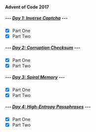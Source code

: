 #### Advent of Code 2017

##### --- [Day 1: Inverse Captcha](d01) ---
- [x] Part One
- [x] Part Two

##### --- [Day 2: Corruption Checksum](d02) ---
- [x] Part One
- [x] Part Two

##### --- [Day 3: Spiral Memory](d03) ---
- [x] Part One
- [x] Part Two

##### --- [Day 4: High-Entropy Passphrases](d04) ---
- [x] Part One
- [x] Part Two